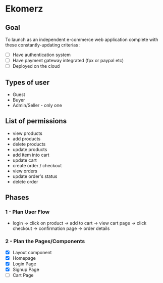 # Ekomerz

## Goal

To launch as an independent e-commerce web application complete with these constantly-updating criterias :

- [ ] Have authentication system
- [ ] Have payment gateway integrated (fpx or paypal etc)
- [ ] Deployed on the cloud

## Types of user

- Guest
- Buyer
- Admin/Seller - only one

## List of permissions

- view products
- add products
- delete products
- update products
- add item into cart
- update cart
- create order / checkout
- view orders
- update order's status
- delete order

## Phases

### 1 - Plan User Flow

- login -> click on product -> add to cart -> view cart page -> click checkout -> confirmation page -> order details

### 2 - Plan the Pages/Components

- [x] Layout component
- [x] Homepage
- [x] Login Page
- [x] Signup Page
- [ ] Cart Page
